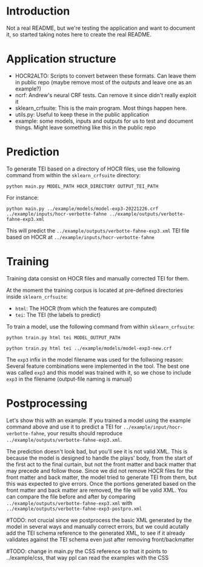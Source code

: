 # Introduction

Not a real README, but we're testing the application and want to document it, so started taking notes here to create the real README.

# Application structure

- HOCR2ALTO: Scripts to convert between these formats. Can leave them in public repo (maybe remove most of the outputs and leave one as an example?)
- ncrf: Andrew's neural CRF tests. Can remove it since didn't really exploit it
- sklearn_crfsuite: This is the main program. Most things happen here.
- utils.py: Useful to keep these in the public application
- example: some models, inputs and outputs for us to test and document things. Might leave something like this in the public repo

# Prediction

To generate TEI based on a directory of HOCR files, use the following command from within the `sklearn_crfsuite` directory:

```
python main.py MODEL_PATH HOCR_DIRECTORY OUTPUT_TEI_PATH
```

For instance:

```
python main.py ../example/models/model-exp3-20221226.crf ../example/inputs/hocr-verbotte-fahne ../example/outputs/verbotte-fahne-exp3.xml
```

This will predict the `../example/outputs/verbotte-fahne-exp3.xml` TEI file based on HOCR at `../example/inputs/hocr-verbotte-fahne`

# Training

Training data consist on HOCR files and manually corrected TEI for them.

At the moment the training corpus is located at pre-defined directories inside `sklearn_crfsuite`:

- `html`: The HOCR (from which the features are computed)
- `tei`: The TEI (the labels to predict)

To train a model, use the following command from within `sklearn_crfsuite`:

```
python train.py html tei MODEL_OUTPUT_PATH
```

```
python train.py html tei ../example/models/model-exp3-new.crf
```

The `exp3` infix in the model filename was used for the follwoing reason: Several feature combinations were implemented in the tool. The best one was called `exp3` and this model was trained with it, so we chose to include `exp3` in the filename (output-file naming is manual)

# Postprocessing

Let's show this with an example. If you trained a model using the example command above and use it to predict a TEI for `../example/input/hocr-verbotte-fahne`, your results should reproduce `../example/outputs/verbotte-fahne-exp3.xml`.

The prediction doesn't look bad, but you'll see it is not valid XML. This is because the model is designed to handle the plays' body, from the start of the first act to the final curtain, but not the front matter and back matter that may precede and follow those. Since we did not remove HOCR files for the front matter and back matter, the model tried to generate TEI from them, but this was expected to give errors. Once the portions generated based on the front matter and back matter are removed, the file will be valid XML. You can compare the file before and after by comparing `../example/outputs/verbotte-fahne-exp3.xml` with `../example/outputs/verbotte-fahne-exp3-postpro.xml`

\#TODO: not crucial since we postprocess the basic XML generated by the model in several ways and manually correct errors, but we could acutally add the TEI schema reference to the generated XML, to see if it already validates against the TEI schema even just after removing front/backmatter

\#TODO: change in main.py the CSS reference so that it points to ../example/css, that way ppl can read the examples with the CSS
